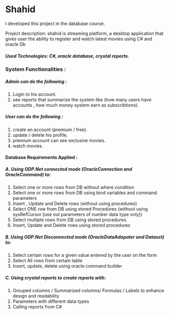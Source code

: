 # Shahid

I developed this project in the database course.

Project description: shahid is streaming platform, a desktop application that gives user the ability to register and watch latest movies 
using C# and oracle Db 

##### Used Technologies: C#, oracle database, crystal reports.

### System Functionalities :

##### Admin can do the following : 
1. Login to his account.
2. see reports that summarize the system like (how many users have accounts , how much money system earn as subscribtions).

##### User can do the following : 
1. create an account (premium / free).
2. update / delete his profile.
3. premium account can see exclusive movies.
4. watch movies.



#### Database Requirements Applied : 

##### A. Using ODP.Net connected mode (OracleConnection and OracleCommand) to:
1. Select one or more rows from DB without where condition
2. Select one or more rows from DB using bind variables and command parameters
3. Insert , Update and Delete rows (without using procedures)
4. Select ONE row from DB using stored Procedures (without using sysRefCursor [use out
parameters of number data type only])
5. Select multiple rows from DB using stored procedures.
6. Insert, Update and Delete rows using stored procedures

##### B. Using ODP.Net Disconnected mode (OracleDataAdapater and Dataset) to:
1. Select certain rows for a given value entered by the user on the form
2. Select All rows from certain table
3. Insert, update, delete using oracle command builder

##### C. Using crystal reports to create reports with:
1. Grouped columns / Summarized columns/ Formulas / Labels to enhance design
and readability
2. Parameters with different data types
3. Calling reports from C#
